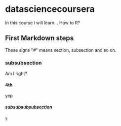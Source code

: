 # datasciencecoursera

In this course i will learn...
How to R?

## First Markdown steps

These signs "#" means section, subsection and so on.

### subsubsection
Am I right?

#### 4th

yep

##### subsubsubsubsection
?
